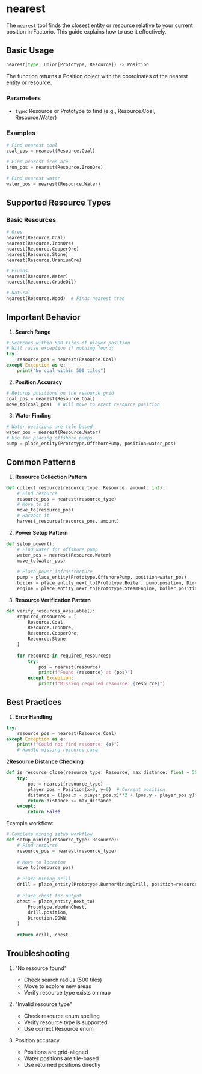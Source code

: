 # nearest

The `nearest` tool finds the closest entity or resource relative to your current position in Factorio. This guide explains how to use it effectively.

## Basic Usage

```python
nearest(type: Union[Prototype, Resource]) -> Position
```

The function returns a Position object with the coordinates of the nearest entity or resource.

### Parameters
- `type`: Resource or Prototype to find (e.g., Resource.Coal, Resource.Water)

### Examples
```python
# Find nearest coal
coal_pos = nearest(Resource.Coal)

# Find nearest iron ore
iron_pos = nearest(Resource.IronOre)

# Find nearest water
water_pos = nearest(Resource.Water)
```

## Supported Resource Types

### Basic Resources
```python
# Ores
nearest(Resource.Coal)
nearest(Resource.IronOre)
nearest(Resource.CopperOre)
nearest(Resource.Stone)
nearest(Resource.UraniumOre)

# Fluids
nearest(Resource.Water)
nearest(Resource.CrudeOil)

# Natural
nearest(Resource.Wood)  # Finds nearest tree
```

## Important Behavior

1. **Search Range**
```python
# Searches within 500 tiles of player position
# Will raise exception if nothing found:
try:
    resource_pos = nearest(Resource.Coal)
except Exception as e:
    print("No coal within 500 tiles")
```

2. **Position Accuracy**
```python
# Returns positions on the resource grid
coal_pos = nearest(Resource.Coal)
move_to(coal_pos)  # Will move to exact resource position
```

3. **Water Finding**
```python
# Water positions are tile-based
water_pos = nearest(Resource.Water)
# Use for placing offshore pumps
pump = place_entity(Prototype.OffshorePump, position=water_pos)
```

## Common Patterns

1. **Resource Collection Pattern**
```python
def collect_resource(resource_type: Resource, amount: int):
    # Find resource
    resource_pos = nearest(resource_type)
    # Move to it
    move_to(resource_pos)
    # Harvest it
    harvest_resource(resource_pos, amount)
```

2. **Power Setup Pattern**
```python
def setup_power():
    # Find water for offshore pump
    water_pos = nearest(Resource.Water)
    move_to(water_pos)
    
    # Place power infrastructure
    pump = place_entity(Prototype.OffshorePump, position=water_pos)
    boiler = place_entity_next_to(Prototype.Boiler, pump.position, Direction.DOWN)
    engine = place_entity_next_to(Prototype.SteamEngine, boiler.position, Direction.DOWN)
```

3. **Resource Verification Pattern**
```python
def verify_resources_available():
    required_resources = [
        Resource.Coal,
        Resource.IronOre,
        Resource.CopperOre,
        Resource.Stone
    ]
    
    for resource in required_resources:
        try:
            pos = nearest(resource)
            print(f"Found {resource} at {pos}")
        except Exception:
            print(f"Missing required resource: {resource}")
```

## Best Practices

1. **Error Handling**
```python
try:
    resource_pos = nearest(Resource.Coal)
except Exception as e:
    print(f"Could not find resource: {e}")
    # Handle missing resource case
```

2**Resource Distance Checking**
```python
def is_resource_close(resource_type: Resource, max_distance: float = 50):
    try:
        pos = nearest(resource_type)
        player_pos = Position(x=0, y=0)  # Current position
        distance = ((pos.x - player_pos.x)**2 + (pos.y - player_pos.y)**2)**0.5
        return distance <= max_distance
    except:
        return False
```

Example workflow:
```python
# Complete mining setup workflow
def setup_mining(resource_type: Resource):
    # Find resource
    resource_pos = nearest(resource_type)
    
    # Move to location
    move_to(resource_pos)
    
    # Place mining drill
    drill = place_entity(Prototype.BurnerMiningDrill, position=resource_pos)
    
    # Place chest for output
    chest = place_entity_next_to(
        Prototype.WoodenChest,
        drill.position,
        Direction.DOWN
    )
    
    return drill, chest
```

## Troubleshooting

1. "No resource found"
   - Check search radius (500 tiles)
   - Move to explore new areas
   - Verify resource type exists on map

2. "Invalid resource type"
   - Check resource enum spelling
   - Verify resource type is supported
   - Use correct Resource enum

3. Position accuracy
   - Positions are grid-aligned
   - Water positions are tile-based
   - Use returned positions directly